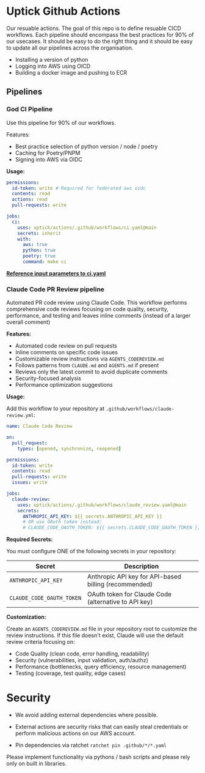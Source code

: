 # Uptick Github Actions

Our resuable actions. The goal of this repo is to define resuable CICD workflows.
Each pipeline should encompass the best practices for 90% of our usecases.
It should be easy to do the right thing and it should be easy to update
all our pipelines across the organisation.

- Installing a version of python
- Logging into AWS using OICD
- Building a docker image and pushing to ECR

## Pipelines

### God CI Pipeline

Use this pipeline for 90% of our workflows.

Features:

- Best practice selection of python version / node / poetry
- Caching for Poetry/PNPM
- Signing into AWS via OIDC

**Usage:**

```yaml
permissions:
  id-token: write # Required for federated aws oidc
  contents: read
  actions: read
  pull-requests: write

jobs:
  ci:
    uses: uptick/actions/.github/workflows/ci.yaml@main
    secrets: inherit
    with:
      aws: true
      python: true
      poetry: true
      command: make ci
```

**[Reference input parameters to ci.yaml](./ci_command_usage.md)**



### Claude Code PR Review pipeline

Automated PR code review using Claude Code. This workflow performs comprehensive code reviews focusing on code quality, security, performance, and testing and leaves inline comments (instead of a larger overall comment)

**Features:**

- Automated code review on pull requests
- Inline comments on specific code issues
- Customizable review instructions via `AGENTS_CODEREVIEW.md`
- Follows patterns from `CLAUDE.md` and `AGENTS.md` if present
- Reviews only the latest commit to avoid duplicate comments
- Security-focused analysis
- Performance optimization suggestions

**Usage:**

Add this workflow to your repository at `.github/workflows/claude-review.yml`:

```yaml
name: Claude Code Review

on:
  pull_request:
    types: [opened, synchronize, reopened]

permissions:
  id-token: write
  contents: read
  pull-requests: write
  issues: write

jobs:
  claude-review:
    uses: uptick/actions/.github/workflows/claude_review.yaml@main
    secrets:
      ANTHROPIC_API_KEY: ${{ secrets.ANTHROPIC_API_KEY }}
      # OR use OAuth token instead:
      # CLAUDE_CODE_OAUTH_TOKEN: ${{ secrets.CLAUDE_CODE_OAUTH_TOKEN }}
```

**Required Secrets:**

You must configure ONE of the following secrets in your repository:

| Secret | Description |
|--------|-------------|
| `ANTHROPIC_API_KEY` | Anthropic API key for API-based billing (recommended) |
| `CLAUDE_CODE_OAUTH_TOKEN` | OAuth token for Claude Code (alternative to API key) |

**Customization:**

Create an `AGENTS_CODEREVIEW.md` file in your repository root to customize the review instructions. If this file doesn't exist, Claude will use the default review criteria focusing on:
- Code Quality (clean code, error handling, readability)
- Security (vulnerabilities, input validation, auth/authz)
- Performance (bottlenecks, query efficiency, resource management)
- Testing (coverage, test quality, edge cases)


# Security

- We avoid adding external dependencies where possible.

- External actions are security risks that can easily steal credentials or perform malicious actions on our AWS account.

- Pin dependencies via ratchet `ratchet pin .github/*/*.yaml`

Please implement functionality via pythons / bash scripts and please rely only on built in libraries.

